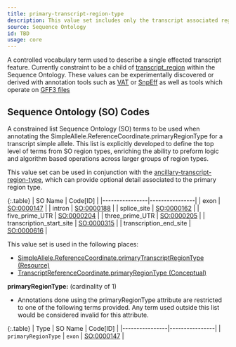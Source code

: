 ```yaml
---
title: primary-transcript-region-type
description: This value set includes only the transcript associated regions that is associated with a transcript simple allele reference coordinate.
source: Sequence Ontology
id: TBD
usage: core
---
```


A controlled vocabulary term used to describe a single effected transcript feature. Currently constraint to be a child of [transcript_region](http://www.sequenceontology.org/browser/current_svn/term/SO:0000833) within the Sequence Ontology.  These values can be experimentally discovered or derived with annotation tools such as [VAT](http://www.yandell-lab.org/software/vaast.html) or [SnpEff](http://snpeff.sourceforge.net/) as well as tools which operate on [GFF3 files](http://www.sequenceontology.org/resources/gff3.html)

Sequence Ontology (SO) Codes
-------------------------

A constrained list Sequence Ontology (SO) terms to be used when annotating the SimpleAllele.ReferenceCoordinate.primaryRegionType for a transcript simple allele.  This list is explicitly developed to define the top level of terms from SO region types, enriching the ability to preform logic and algorithm based operations across larger groups of region types.

This value set can be used in conjunction with the [ancillary-transcript-region-type](ancillary_transcript_region_type.html), which can provide optional detail associated to the primary region type.

{:.table}
| SO Name | Code[ID] | 
|----------------|----------------|
| exon | [SO:0000147](http://www.sequenceontology.org/browser/current_svn/term/SO:0000147) |
| intron | [SO:0000188](http://www.sequenceontology.org/browser/current_svn/term/SO:0000188) |
| splice_site | [SO:0000162](http://www.sequenceontology.org/browser/current_svn/term/SO:0000162) |
| five_prime_UTR | [SO:0000204](http://www.sequenceontology.org/browser/current_svn/term/SO:0000204) |
| three_prime_UTR | [SO:0000205](http://www.sequenceontology.org/browser/current_svn/term/SO:0000205) |
| transcription_start_site | [SO:0000315](http://www.sequenceontology.org/browser/current_svn/term/SO:0000315) |
| transcription_end_site | [SO:0000616](http://www.sequenceontology.org/browser/current_svn/term/SO:0000616) |


This value set is used in the following places:

* [SimpleAllele.ReferenceCoordinate.primaryTranscriptRegionType (Resource)](/allele/resource/simple_allele)
* [TranscriptReferenceCoordinate.primaryRegionType (Conceptual)](/allele/conceptual/simple_allele/transcript_reference_coordinate.html)

**primaryRegionType:** (cardinality of 1)

* Annotations done using the primaryRegionType attribute are restricted to one of the following terms provided.  Any term used outside this list would be considered invalid for this attribute.

{:.table}
| Type | SO Name | Code[ID] | 
|----------------|----------------|
| `primaryRegionType` | `exon` | [SO:0000147](http://www.sequenceontology.org/browser/current_svn/term/SO:0000147) |

